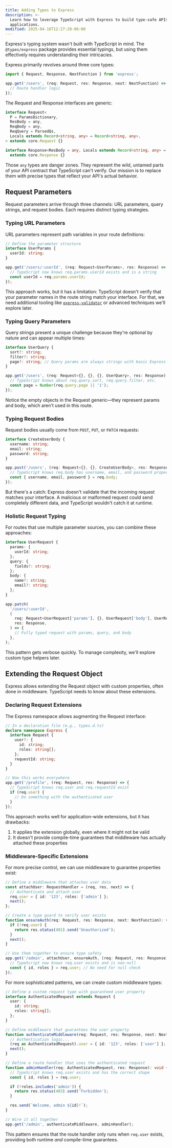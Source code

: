 ```yaml
---
title: Adding Types to Express
description: >-
  Learn how to leverage TypeScript with Express to build type-safe APIs and web
  applications.
modified: 2025-04-16T12:27:20-06:00
---
```


Express's typing system wasn't built with TypeScript in mind. The `@types/express` package provides essential typings, but using them effectively requires understanding their intricacies.

Express primarily revolves around three core types:

```typescript
import { Request, Response, NextFunction } from 'express';

app.get('/users', (req: Request, res: Response, next: NextFunction) => {
  // Route handler logic
});
```

The Request and Response interfaces are generic:

```typescript
interface Request<
  P = ParamsDictionary,
  ResBody = any,
  ReqBody = any,
  ReqQuery = ParsedQs,
  Locals extends Record<string, any> = Record<string, any>,
> extends core.Request {}

interface Response<ResBody = any, Locals extends Record<string, any> = Record<string, any>>
  extends core.Response {}
```

Those `any` types are danger zones. They represent the wild, untamed parts of your API contract that TypeScript can't verify. Our mission is to replace them with precise types that reflect your API's actual behavior.

## Request Parameters

Request parameters arrive through three channels: URL parameters, query strings, and request bodies. Each requires distinct typing strategies.

### Typing URL Parameters

URL parameters represent path variables in your route definitions:

```typescript
// Define the parameter structure
interface UserParams {
  userId: string;
}

app.get('/users/:userId', (req: Request<UserParams>, res: Response) => {
  // TypeScript now knows req.params.userId exists and is a string
  const userId = req.params.userId;
});
```

This approach works, but it has a limitation: TypeScript doesn't verify that your parameter names in the route string match your interface. For that, we need additional tooling like [`express-validator`](https://npm.im/express-validator) or advanced techniques we'll explore later.

### Typing Query Parameters

Query strings present a unique challenge because they're optional by nature and can appear multiple times:

```typescript
interface UserQuery {
  sort?: string;
  filter?: string;
  page?: string; // Query params are always strings with basic Express typing
}

app.get('/users', (req: Request<{}, {}, {}, UserQuery>, res: Response) => {
  // TypeScript knows about req.query.sort, req.query.filter, etc.
  const page = Number(req.query.page || '1');
});
```

Notice the empty objects in the Request generic—they represent params and body, which aren't used in this route.

### Typing Request Bodies

Request bodies usually come from `POST`, `PUT`, or `PATCH` requests:

```typescript
interface CreateUserBody {
  username: string;
  email: string;
  password: string;
}

app.post('/users', (req: Request<{}, {}, CreateUserBody>, res: Response) => {
  // TypeScript knows req.body has username, email, and password properties
  const { username, email, password } = req.body;
});
```

But there's a catch: Express doesn't validate that the incoming request matches your interface. A malicious or malformed request could send completely different data, and TypeScript wouldn't catch it at runtime.

### Holistic Request Typing

For routes that use multiple parameter sources, you can combine these approaches:

```typescript
interface UserRequest {
  params: {
    userId: string;
  };
  query: {
    fields?: string;
  };
  body: {
    name?: string;
    email?: string;
  };
}

app.patch(
  '/users/:userId',
  (
    req: Request<UserRequest['params'], {}, UserRequest['body'], UserRequest['query']>,
    res: Response,
  ) => {
    // Fully typed request with params, query, and body
  },
);
```

This pattern gets verbose quickly. To manage complexity, we'll explore custom type helpers later.

## Extending the Request Object

Express allows extending the Request object with custom properties, often done in middleware. TypeScript needs to know about these extensions.

### Declaring Request Extensions

The Express namespace allows augmenting the Request interface:

```typescript
// In a declaration file (e.g., types.d.ts)
declare namespace Express {
  interface Request {
    user?: {
      id: string;
      roles: string[];
    };
    requestId: string;
  }
}

// Now this works everywhere
app.get('/profile', (req: Request, res: Response) => {
  // TypeScript knows req.user and req.requestId exist
  if (req.user) {
    // Do something with the authenticated user
  }
});
```

This approach works well for application-wide extensions, but it has drawbacks:

1. It applies the extension globally, even where it might not be valid
2. It doesn't provide compile-time guarantees that middleware has actually attached these properties

### Middleware-Specific Extensions

For more precise control, we can use middleware to guarantee properties exist:

```typescript
// Define a middleware that attaches user data
const attachUser: RequestHandler = (req, res, next) => {
  // Authenticate and attach user
  req.user = { id: '123', roles: ['admin'] };
  next();
};

// Create a type guard to verify user exists
function ensureAuth(req: Request, res: Response, next: NextFunction): void {
  if (!req.user) {
    return res.status(401).send('Unauthorized');
  }
  next();
}

// Use them together to ensure type safety
app.get('/admin', attachUser, ensureAuth, (req: Request, res: Response) => {
  // TypeScript now knows req.user exists and is non-null
  const { id, roles } = req.user; // No need for null check
});
```

For more sophisticated patterns, we can create custom middleware types:

```typescript
// Define a custom request type with guaranteed user property
interface AuthenticatedRequest extends Request {
  user: {
    id: string;
    roles: string[];
  };
}

// Define middleware that guarantees the user property
function authenticateMiddleware(req: Request, res: Response, next: NextFunction): void {
  // Authentication logic...
  (req as AuthenticatedRequest).user = { id: '123', roles: ['user'] };
  next();
}

// Define a route handler that uses the authenticated request
function adminHandler(req: AuthenticatedRequest, res: Response): void {
  // TypeScript knows req.user exists and has the correct shape
  const { id, roles } = req.user;

  if (!roles.includes('admin')) {
    return res.status(403).send('Forbidden');
  }

  res.send(`Welcome, admin ${id}!`);
}

// Wire it all together
app.get('/admin', authenticateMiddleware, adminHandler);
```

This pattern ensures that the route handler only runs when `req.user` exists, providing both runtime _and_ compile-time guarantees.
